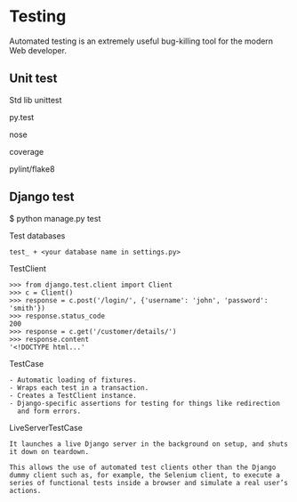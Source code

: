 Testing
=======

Automated testing is an extremely useful bug-killing tool for the
modern Web developer.

Unit test
---------

Std lib unittest

py.test

nose

coverage

pylint/flake8

Django test
-----------

$ python manage.py test

Test databases

    test_ + <your database name in settings.py>

TestClient

    >>> from django.test.client import Client
    >>> c = Client()
    >>> response = c.post('/login/', {'username': 'john', 'password': 'smith'})
    >>> response.status_code
    200
    >>> response = c.get('/customer/details/')
    >>> response.content
    '<!DOCTYPE html...'

TestCase

    - Automatic loading of fixtures.
    - Wraps each test in a transaction.
    - Creates a TestClient instance.
    - Django-specific assertions for testing for things like redirection
      and form errors.

LiveServerTestCase

    It launches a live Django server in the background on setup, and shuts
    it down on teardown.

    This allows the use of automated test clients other than the Django
    dummy client such as, for example, the Selenium client, to execute a
    series of functional tests inside a browser and simulate a real user’s
    actions.